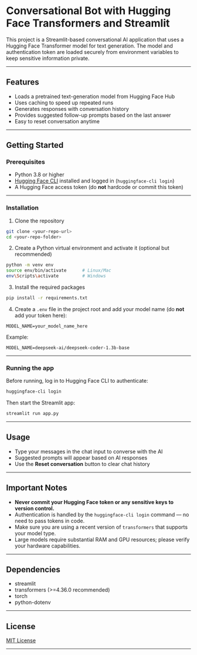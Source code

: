 # Conversational Bot with Hugging Face Transformers and Streamlit

This project is a Streamlit-based conversational AI application that uses a Hugging Face Transformer model for text generation. The model and authentication token are loaded securely from environment variables to keep sensitive information private.

---

## Features

* Loads a pretrained text-generation model from Hugging Face Hub
* Uses caching to speed up repeated runs
* Generates responses with conversation history
* Provides suggested follow-up prompts based on the last answer
* Easy to reset conversation anytime

---

## Getting Started

### Prerequisites

* Python 3.8 or higher
* [Hugging Face CLI](https://huggingface.co/docs/huggingface-cli/quickstart) installed and logged in (`huggingface-cli login`)
* A Hugging Face access token (do **not** hardcode or commit this token)

---

### Installation

1. Clone the repository

```bash
git clone <your-repo-url>
cd <your-repo-folder>
```

2. Create a Python virtual environment and activate it (optional but recommended)

```bash
python -m venv env
source env/bin/activate      # Linux/Mac
env\Scripts\activate         # Windows
```

3. Install the required packages

```bash
pip install -r requirements.txt
```

4. Create a `.env` file in the project root and add your model name (do **not** add your token here):

```
MODEL_NAME=your_model_name_here
```

Example:

```
MODEL_NAME=deepseek-ai/deepseek-coder-1.3b-base
```

---

### Running the app

Before running, log in to Hugging Face CLI to authenticate:

```bash
huggingface-cli login
```

Then start the Streamlit app:

```bash
streamlit run app.py
```

---

## Usage

* Type your messages in the chat input to converse with the AI
* Suggested prompts will appear based on AI responses
* Use the **Reset conversation** button to clear chat history

---

## Important Notes

* **Never commit your Hugging Face token or any sensitive keys to version control.**
* Authentication is handled by the `huggingface-cli login` command — no need to pass tokens in code.
* Make sure you are using a recent version of `transformers` that supports your model type.
* Large models require substantial RAM and GPU resources; please verify your hardware capabilities.

---

## Dependencies

* streamlit
* transformers (>=4.36.0 recommended)
* torch
* python-dotenv

---

## License

[MIT License](LICENSE)

---

